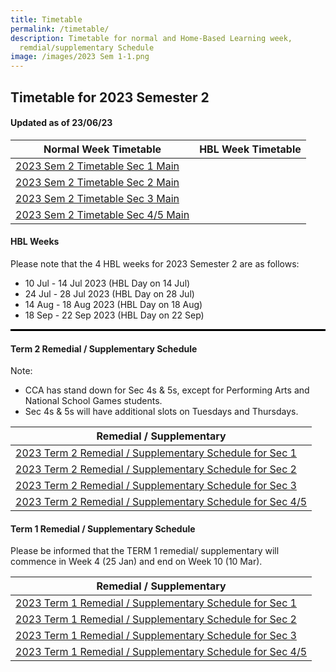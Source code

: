 ```yaml
---
title: Timetable
permalink: /timetable/
description: Timetable for normal and Home-Based Learning week,
  remdial/supplementary Schedule
image: /images/2023 Sem 1-1.png
---
```

Timetable for 2023 Semester 2
-----------------------------

#### **Updated as of 23/06/23**


| Normal Week Timetable | HBL Week Timetable |
|---|---|
| [2023 Sem 2 Timetable Sec 1 Main](/files/2023%20Sem%202%20Timetables/2023%20sem%202%20timetable%20sec%201%20main.pdf) |  |
|[2023 Sem 2 Timetable Sec 2 Main](/files/2023%20Sem%202%20Timetables/2023%20sem%202%20timetable%20sec%202%20main.pdf) |  |
| [2023 Sem 2 Timetable Sec 3 Main](/files/2023%20Sem%202%20Timetables/2023%20sem%202%20timetable%20sec%203%20main.pdf)|  |
| [2023 Sem 2 Timetable Sec 4/5 Main](/files/2023%20Sem%202%20Timetables/2023%20sem%202%20timetable%20sec%2045%20main.pdf) |  |


#### HBL Weeks
Please note that the 4 HBL weeks for 2023 Semester 2 are as follows:
*   10 Jul - 14 Jul 2023 (HBL Day on 14 Jul)
*   24 Jul - 28 Jul 2023 (HBL Day on 28 Jul)
*   14 Aug - 18 Aug 2023 (HBL Day on 18 Aug)
*   18 Sep - 22 Sep 2023 (HBL Day on 22 Sep)

<hr style="height:3px; background-color: #000000">

#### Term 2 Remedial / Supplementary Schedule
Note:
- CCA has stand down for Sec 4s &amp; 5s, except for Performing Arts and National School Games students.
- Sec 4s &amp; 5s will have additional slots on Tuesdays and Thursdays.


| Remedial / Supplementary |
|---|
| [2023 Term 2 Remedial / Supplementary Schedule for Sec 1](/files/2023%20Sem%201%20Timetables/2023%20Sec%201%20T2%20Remedial%20&amp;%20Supp%20Schedule.pdf) |
| [2023 Term 2 Remedial / Supplementary Schedule for Sec 2](/files/2023%20Sem%201%20Timetables/2023%20Sec%202%20T2%20Remedial%20&amp;%20Supp%20Schedule.pdf) |
| [2023 Term 2 Remedial / Supplementary Schedule for Sec 3](/files/2023%20Sem%201%20Timetables/2023%20Sec%203%20T2%20Remedial%20and%20Supp%20Schedule.pdf) |
|[2023 Term 2 Remedial / Supplementary Schedule for Sec 4/5](/files/2023%20Sem%201%20Timetables/2023%20Sec%204_5%20T2%20Remedial%20and%20Supp%20Schedule.pdf)|



#### Term 1 Remedial / Supplementary Schedule
Please be informed that the TERM 1 remedial/ supplementary will commence in Week 4 (25 Jan) and end on Week 10 (10 Mar).


| Remedial / Supplementary |
|---|
| [2023 Term 1 Remedial / Supplementary Schedule for Sec 1](/files/2023%20Sem%201%20Timetables/2023%20Sec%201%20T1%20Remedial%20%20Supp%20Schedule.pdf) |
| [2023 Term 1 Remedial / Supplementary Schedule for Sec 2](/files/2023%20Sem%201%20Timetables/2023%20Sec%202%20T1%20Remedial%20Supp%20Schedule.pdf) |
| [2023 Term 1 Remedial / Supplementary Schedule for Sec 3](/files/2023%20Sem%201%20Timetables/2023%20Sec%203%20T1%20Remedial%20and%20Supp%20Schedule%20.pdf) |
| [2023 Term 1 Remedial / Supplementary Schedule for Sec 4/5](/files/2023%20Sem%201%20Timetables/2023%20Sec%204_5%20T1%20Remedial%20and%20Supp%20Schedule.pdf) |